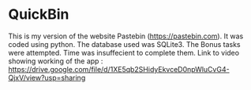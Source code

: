 # QuickBin
This is my version of the website Pastebin (https://pastebin.com).
It was coded using python.
The database used was SQLite3.
The Bonus tasks were attempted. Time was insuffecient to complete them.
Link to video showing working of the app : https://drive.google.com/file/d/1XE5qb2SHidyEkvceD0npWluCvG4-QjxV/view?usp=sharing
